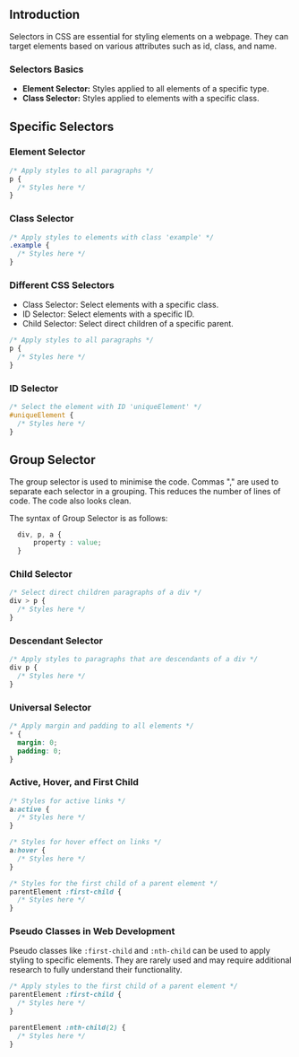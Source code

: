 ## Introduction

Selectors in CSS are essential for styling elements on a webpage. They can target elements based on various attributes such as id, class, and name.

### Selectors Basics

- **Element Selector:** Styles applied to all elements of a specific type.
- **Class Selector:** Styles applied to elements with a specific class.

## Specific Selectors

### Element Selector

```css
/* Apply styles to all paragraphs */
p {
  /* Styles here */
}
```

### Class Selector

```css
/* Apply styles to elements with class 'example' */
.example {
  /* Styles here */
}
```

### Different CSS Selectors
* Class Selector: Select elements with a specific class.
* ID Selector: Select elements with a specific ID.
* Child Selector: Select direct children of a specific parent.

```css
/* Apply styles to all paragraphs */
p {
  /* Styles here */
}
```

### ID Selector

```css
/* Select the element with ID 'uniqueElement' */
#uniqueElement {
  /* Styles here */
}
```

## Group Selector
The group selector is used to minimise the code. Commas "," are used to separate each selector in a grouping. This reduces the number of lines of code. The code also looks clean.

The syntax of Group Selector is as follows:

```css
  div, p, a {
      property : value;
  }
```
### Child Selector
```css
/* Select direct children paragraphs of a div */
div > p {
  /* Styles here */
}
```

### Descendant Selector
```css
/* Apply styles to paragraphs that are descendants of a div */
div p {
  /* Styles here */
}

```

### Universal Selector
```css
/* Apply margin and padding to all elements */
* {
  margin: 0;
  padding: 0;
}

```

### Active, Hover, and First Child

```css
/* Styles for active links */
a:active {
  /* Styles here */
}

/* Styles for hover effect on links */
a:hover {
  /* Styles here */
}

/* Styles for the first child of a parent element */
parentElement :first-child {
  /* Styles here */
}

```
### Pseudo Classes in Web Development

Pseudo classes like `:first-child` and `:nth-child` can be used to apply styling to specific elements. They are rarely used and may require additional research to fully understand their functionality.

```css
/* Apply styles to the first child of a parent element */
parentElement :first-child {
  /* Styles here */
}

parentElement :nth-child(2) {
  /* Styles here */
}

```